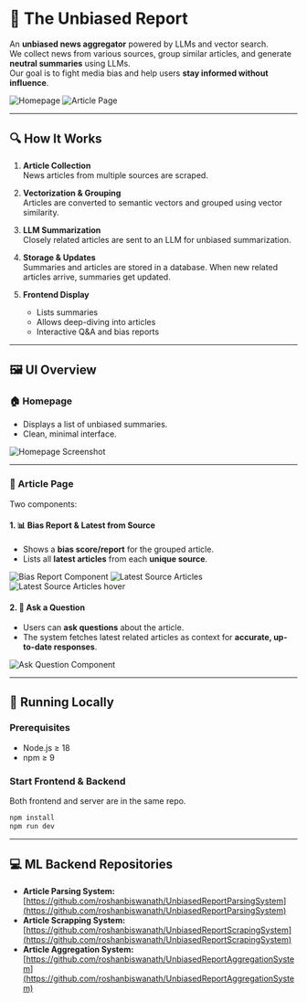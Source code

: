 # 📰 The Unbiased Report

An **unbiased news aggregator** powered by LLMs and vector search.  
We collect news from various sources, group similar articles, and generate **neutral summaries** using LLMs.  
Our goal is to fight media bias and help users **stay informed without influence**.

![Homepage](./assets/homepage.png) <!-- Replace with actual image path -->
![Article Page](./assets/article-page.png) <!-- Replace with actual image path -->

---

## 🔍 How It Works

1. **Article Collection**  
   News articles from multiple sources are scraped.

2. **Vectorization & Grouping**  
   Articles are converted to semantic vectors and grouped using vector similarity.

3. **LLM Summarization**  
   Closely related articles are sent to an LLM for unbiased summarization.

4. **Storage & Updates**  
   Summaries and articles are stored in a database. When new related articles arrive, summaries get updated.

5. **Frontend Display**  
   - Lists summaries
   - Allows deep-diving into articles
   - Interactive Q&A and bias reports

---

## 🖼 UI Overview

### 🏠 Homepage

- Displays a list of unbiased summaries.
- Clean, minimal interface.

![Homepage Screenshot](./assets/homepage.png)

---

### 📄 Article Page

Two components:

#### 1. 📊 Bias Report & Latest from Source
- Shows a **bias score/report** for the grouped article.
- Lists all **latest articles** from each **unique source**.

![Bias Report Component](./assets/bias-report.png)
![Latest Source Articles](./assets/source-articles.png)
![Latest Source Articles hover](./assets/source-articles-hover.png)

#### 2. 💬 Ask a Question
- Users can **ask questions** about the article.
- The system fetches latest related articles as context for **accurate, up-to-date responses**.

![Ask Question Component](./assets/ask-question.png)

---

## 🚀 Running Locally

### Prerequisites
- Node.js ≥ 18
- npm ≥ 9

### Start Frontend & Backend

Both frontend and server are in the same repo.

```bash
npm install
npm run dev
```
---

## 💻 ML Backend Repositories

* **Article Parsing System:** [https://github.com/roshanbiswanath/UnbiasedReportParsingSystem](https://github.com/roshanbiswanath/UnbiasedReportParsingSystem)
* **Article Scrapping System:** [https://github.com/roshanbiswanath/UnbiasedReportScrapingSystem](https://github.com/roshanbiswanath/UnbiasedReportScrapingSystem)
* **Article Aggregation System:** [https://github.com/roshanbiswanath/UnbiasedReportAggregationSystem](https://github.com/roshanbiswanath/UnbiasedReportAggregationSystem)
